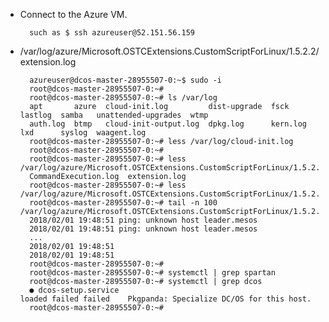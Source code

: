 - Connect to the Azure VM. 

        such as $ ssh azureuser@52.151.56.159

- /var/log/azure/Microsoft.OSTCExtensions.CustomScriptForLinux/1.5.2.2/extension.log

        azureuser@dcos-master-28955507-0:~$ sudo -i
        root@dcos-master-28955507-0:~#
        root@dcos-master-28955507-0:~# ls /var/log
        apt       azure  cloud-init.log         dist-upgrade  fsck      lastlog  samba   unattended-upgrades  wtmp
        auth.log  btmp   cloud-init-output.log  dpkg.log      kern.log  lxd      syslog  waagent.log
        root@dcos-master-28955507-0:~# less /var/log/cloud-init.log
        root@dcos-master-28955507-0:~#
        root@dcos-master-28955507-0:~# less /var/log/azure/Microsoft.OSTCExtensions.CustomScriptForLinux/1.5.2.2/
        CommandExecution.log  extension.log
        root@dcos-master-28955507-0:~# less /var/log/azure/Microsoft.OSTCExtensions.CustomScriptForLinux/1.5.2.2/extension.log
        root@dcos-master-28955507-0:~# tail -n 100 /var/log/azure/Microsoft.OSTCExtensions.CustomScriptForLinux/1.5.2.2/extension.log
        2018/02/01 19:48:51 ping: unknown host leader.mesos
        2018/02/01 19:48:51 ping: unknown host leader.mesos
        ...
        2018/02/01 19:48:51
        2018/02/01 19:48:51
        root@dcos-master-28955507-0:~#
        root@dcos-master-28955507-0:~# systemctl | grep spartan
        root@dcos-master-28955507-0:~# systemctl | grep dcos
        ● dcos-setup.service                                                                                                                                                 loaded failed failed    Pkgpanda: Specialize DC/OS for this host.
        root@dcos-master-28955507-0:~#


